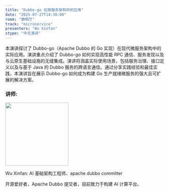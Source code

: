 ```yaml
---
title: "Dubbo-go 在微服务架构中的应用"
date: "2025-07-27T14:30:00"
room: "静明厅"
track: "microservice"
presenters: "Wu Xinfan"
stype: "中文演讲"
---
```


本演讲探讨了 Dubbo-go（Apache Dubbo 的 Go 实现）在现代微服务架构中的实际应用。演讲重点介绍了 Dubbo-go 如何实现高性能 RPC 通信、服务发现以及与云原生基础设施的无缝集成。演讲将涵盖实际使用场景，包括服务治理、接口定义以及与基于 Java 的 Dubbo 服务的跨语言通信。通过分享实践经验和最佳实践，本演讲旨在展示 Dubbo-go 如何成为构建 Go 生产就绪微服务的强大且可扩展的解决方案。

### 讲师:

<img src="https://sessionize.com/image/3f1d-400o400o1-LXK34oxikVSsnDfxJVqaiE.png" width="200" /><br/>

Wu Xinfan: AI 基础架构工程师、apache dubbo committer

开源爱好者，Apache Dubbo 提交者，目前致力于构建 AI 计算平台。